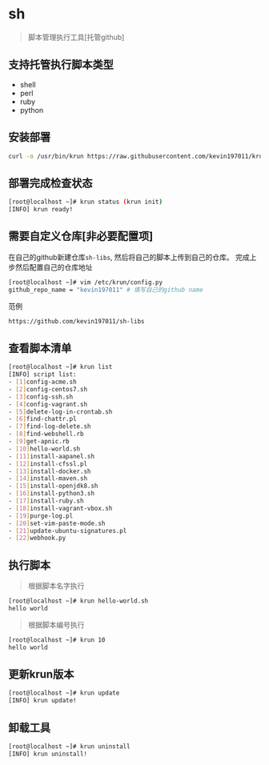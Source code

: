 # sh

> 脚本管理执行工具[托管github]

## 支持托管执行脚本类型
- shell
- perl
- ruby
- python

## 安装部署
```bash
curl -o /usr/bin/krun https://raw.githubusercontent.com/kevin197011/krun/main/krun && chmod +x /usr/bin/krun
```
## 部署完成检查状态
```bash
[root@localhost ~]# krun status (krun init)
[INFO] krun ready!
```
## 需要自定义仓库[非必要配置项]
在自己的github新建仓库`sh-libs`, 然后将自己的脚本上传到自己的仓库。
完成上步然后配置自己的仓库地址
```bash
[root@localhost ~]# vim /etc/krun/config.py
github_repo_name = "kevin197011" # 填写自己的github name
```
范例
```bash
https://github.com/kevin197011/sh-libs
```

## 查看脚本清单
```bash
[root@localhost ~]# krun list
[INFO] script list:
- [1]config-acme.sh
- [2]config-centos7.sh
- [3]config-ssh.sh
- [4]config-vagrant.sh
- [5]delete-log-in-crontab.sh
- [6]find-chattr.pl
- [7]find-log-delete.sh
- [8]find-webshell.rb
- [9]get-apnic.rb
- [10]hello-world.sh
- [11]install-aapanel.sh
- [12]install-cfssl.pl
- [13]install-docker.sh
- [14]install-maven.sh
- [15]install-openjdk8.sh
- [16]install-python3.sh
- [17]install-ruby.sh
- [18]install-vagrant-vbox.sh
- [19]purge-log.pl
- [20]set-vim-paste-mode.sh
- [21]update-ubuntu-signatures.pl
- [22]webhook.py
```

## 执行脚本

> 根据脚本名字执行
```bash
[root@localhost ~]# krun hello-world.sh
hello world
```

> 根据脚本编号执行
```bash
[root@localhost ~]# krun 10
hello world
```

## 更新krun版本
```bash
[root@localhost ~]# krun update
[INFO] krun update!
```

## 卸载工具
```bash
[root@localhost ~]# krun uninstall
[INFO] krun uninstall!
```